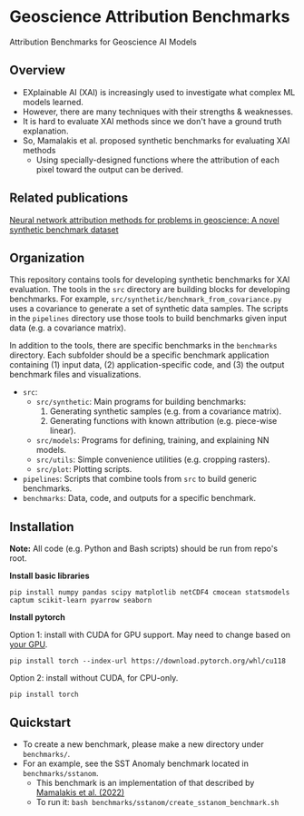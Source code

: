 # Geoscience Attribution Benchmarks

Attribution Benchmarks for Geoscience AI Models

## Overview

- EXplainable AI (XAI) is increasingly used to investigate what complex ML models learned.
- However, there are many techniques with their strengths & weaknesses.
- It is hard to evaluate XAI methods since we don't have a ground truth explanation.
- So, Mamalakis et al. proposed synthetic benchmarks for evaluating XAI methods
  - Using specially-designed functions where the attribution of each pixel toward the output can be derived. 

## Related publications

[Neural network attribution methods for problems in geoscience: A novel synthetic benchmark dataset](https://www.cambridge.org/core/journals/environmental-data-science/article/neural-network-attribution-methods-for-problems-in-geoscience-a-novel-synthetic-benchmark-dataset/DDA562FC7B9A2B30710582861920860E)

## Organization

This repository contains tools for developing synthetic benchmarks for XAI evaluation. 
The tools in the `src` directory are building blocks for developing benchmarks. For example, `src/synthetic/benchmark_from_covariance.py` uses a covariance to generate a set of synthetic data samples. The scripts in the `pipelines` directory use those tools to build benchmarks given input data (e.g. a covariance matrix). 

In addition to the tools, there are specific benchmarks in the `benchmarks` directory. Each subfolder should be a specific benchmark application containing (1) input data, (2) application-specific code, and (3) the output benchmark files and visualizations. 

- `src`:
  - `src/synthetic`: Main programs for building benchmarks:
    1. Generating synthetic samples (e.g. from a covariance matrix).
    2. Generating functions with known attribution (e.g. piece-wise linear).
  - `src/models`: Programs for defining, training, and explaining NN models.
  - `src/utils`: Simple convenience utilities (e.g. cropping rasters).
  - `src/plot`: Plotting scripts.
- `pipelines`: Scripts that combine tools from `src` to build generic benchmarks.
- `benchmarks`: Data, code, and outputs for a specific benchmark.

## Installation

**Note:** All code (e.g. Python and Bash scripts) should be run from repo's root.

**Install basic libraries**

	pip install numpy pandas scipy matplotlib netCDF4 cmocean statsmodels captum scikit-learn pyarrow seaborn

**Install pytorch**

Option 1: install with CUDA for GPU support. May need to change based on [your GPU](https://pytorch.org/get-started/locally/).

	pip install torch --index-url https://download.pytorch.org/whl/cu118

Option 2: install without CUDA, for CPU-only.

	pip install torch

## Quickstart

- To create a new benchmark, please make a new directory under `benchmarks/`.
- For an example, see the SST Anomaly benchmark located in `benchmarks/sstanom`. 
  - This benchmark is an implementation of that described by [Mamalakis et al. (2022)](https://www.cambridge.org/core/journals/environmental-data-science/article/neural-network-attribution-methods-for-problems-in-geoscience-a-novel-synthetic-benchmark-dataset/DDA562FC7B9A2B30710582861920860E)
  - To run it: `bash benchmarks/sstanom/create_sstanom_benchmark.sh`
